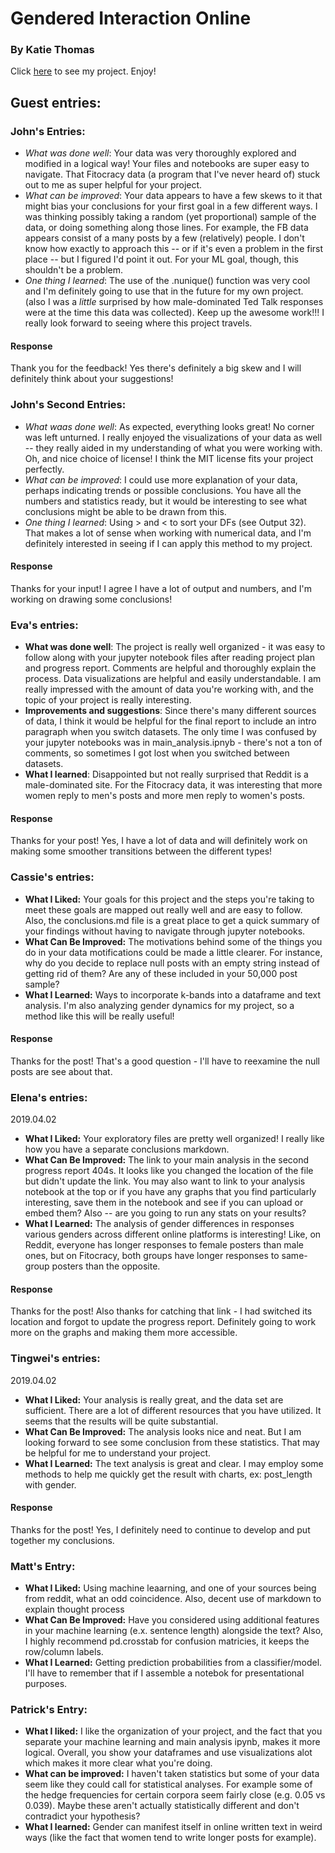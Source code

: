 # Gendered Interaction Online
### By Katie Thomas

Click [here](https://github.com/Data-Science-for-Linguists-2019/Gendered-Interaction-Online) to see my project. Enjoy!

## Guest entries:

### John's Entries:
- *What was done well*: Your data was very thoroughly explored and modified in a logical way! Your files and notebooks are super easy to navigate. That Fitocracy data (a program that I've never heard of) stuck out to me as super helpful for your project.
- *What can be improved*: Your data appears to have a few skews to it that might bias your conclusions for your first goal in a few different ways. I was thinking possibly taking a random (yet proportional) sample of the data, or doing something along those lines. For example, the FB data appears consist of a many posts by a few (relatively) people. I don't know how exactly to approach this -- or if it's even a problem in the first place -- but I figured I'd point it out. For your ML goal, though, this shouldn't be a problem.
- *One thing I learned*: The use of the .nunique() function was very cool and I'm definitely going to use that in the future for my own project. (also I was a _little_ surprised by how male-dominated Ted Talk responses were at the time this data was collected).
Keep up the awesome work!!! I really look forward to seeing where this project travels.

#### Response
Thank you for the feedback! Yes there's definitely a big skew and I will definitely think about your suggestions!

### John's Second Entries:
- *What waas done well*: As expected, everything looks great! No corner was left unturned. I really enjoyed the visualizations of your data as well -- they really aided in my understanding of
what you were working with. Oh, and nice choice of license! I think the MIT license fits your project perfectly.
- *What can be improved*: I could use more explanation of your data, perhaps indicating trends or possible conclusions. You have all the numbers and statistics ready, but it would be interesting to see what conclusions might be able to be drawn from this.
- *One thing I learned*: Using > and < to sort your DFs (see Output 32). That makes a lot of sense when working with numerical data, and I'm definitely interested in seeing if I can apply this method to my project.

#### Response
Thanks for your input! I agree I have a lot of output and numbers, and I'm working on drawing some conclusions!

### Eva's entries:
- **What was done well**: The project is really well organized - it was easy to follow along with your jupyter notebook files after reading project plan and progress report. Comments are helpful and thoroughly explain the process. Data visualizations are helpful and easily understandable. I am really impressed with the amount of data you're working with, and the topic of your project is really interesting.
- **Improvements and suggestions**: Since there's many different sources of data, I think it would be helpful for the final report to include an intro paragraph when you switch datasets. The only time I was confused by your jupyter notebooks was in main_analysis.ipnyb - there's not a ton of comments, so sometimes I got lost when you switched between datasets.
- **What I learned**: Disappointed but not really surprised that Reddit is a male-dominated site. For the Fitocracy data, it was interesting that more women reply to men's posts and more men reply to women's posts.

#### Response
Thanks for your post! Yes, I have a lot of data and will definitely work on making some smoother transitions between the different types!

### Cassie's entries:
- **What I Liked:** Your goals for this project and the steps you're
taking to meet these goals are mapped out really well and are easy to
follow. Also, the conclusions.md file is a great place to get a quick
summary of your findings without having to navigate through jupyter
notebooks.
- **What Can Be Improved:** The motivations behind some of the things
you do in your data motifications could be made a little clearer. For
instance, why do you decide to replace null posts with an empty string
instead of getting rid of them? Are any of these included in your 50,000
post sample?
- **What I Learned:** Ways to incorporate k-bands into a dataframe and
text analysis. I'm also analyzing gender dynamics for my project, so a
method like this will be really useful!

#### Response
Thanks for the post! That's a good question - I'll have to reexamine the null posts are see about that.

### Elena's entries:
2019.04.02
- **What I Liked:** Your exploratory files are pretty well organized! I really like how you have a separate conclusions markdown.
- **What Can Be Improved:** The link to your main analysis in the second progress report 404s. It looks like you changed the location of the file but didn't update the link. You may also want to link to your analysis notebook at the top or if you have any graphs that you find particularly interesting, save them in the notebook and see if you can upload or embed them? Also -- are you going to run any stats on your results?
- **What I Learned:** The analysis of gender differences in responses various genders across different online platforms is interesting! Like, on Reddit, everyone has longer responses to female posters than male ones, but on Fitocracy, both groups have longer responses to same-group posters than the opposite.

#### Response
Thanks for the post! Also thanks for catching that link - I had switched its location and forgot to update the progress report. Definitely going to work more on the graphs and making them more accessible.

### Tingwei's entries:
2019.04.02
- **What I Liked:** Your analysis is really great, and the data set are sufficient. There are a lot of different resources that you have utilized. It seems that the results will be quite substantial.
- **What Can Be Improved:** The analysis looks nice and neat. But I am looking forward to see some conclusion from these statistics. That may be helpful for me to understand your project.
- **What I Learned:** The text analysis is great and clear. I may employ some methods to help me quickly get the result with charts, ex: post_length with gender.

#### Response
Thanks for the post! Yes, I definitely need to continue to develop and put together my conclusions.

### Matt's Entry:

- __What I Liked:__ Using machine leaarning, and one of your sources being from reddit, what an odd coincidence. Also, decent use of markdown to explain thought process
- __What Can Be Improved:__ Have you considered using additional features in your machine learning (e.x. sentence length) alongside the text? Also, I highly recommend pd.crosstab for confusion matricies, it keeps the row/column labels. 
- __What I Learned:__ Getting prediction probabilities from a classifier/model. I'll have to remember that if I assemble a notebok for presentational purposes.

### Patrick's Entry:

- __What I liked:__ I like the organization of your project, and the fact that you separate your machine learning and main analysis ipynb, makes it more logical. Overall, you show your dataframes and use visualizations alot which makes it more clear what you're doing.
- __What can be improved:__ I haven't taken statistics but some of your data seem like they could call for statistical analyses. For example some of the hedge frequencies for certain corpora seem fairly close (e.g. 0.05 vs 0.039). Maybe these aren't actually statistically different and don't contradict your hypothesis?
- __What I learned:__ Gender can manifest itself in online written text in weird ways (like the fact that women tend to write longer posts for example).
